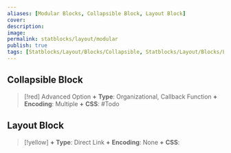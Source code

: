 ```yaml
---
aliases: [Modular Blocks, Collapsible Block, Layout Block]
cover: 
description: 
image: 
permalink: statblocks/layout/modular
publish: true
tags: [Statblocks/Layout/Blocks/Collapsible, Statblocks/Layout/Blocks/Layout]
---
```


## Collapsible Block

> [!red] Advanced Option
> **+** **Type**: Organizational, Callback Function
> **+** **Encoding**: Multiple
> **+** **CSS**: #Todo

## Layout Block

> [!yellow]
> **+** **Type**: Direct Link
> **+** **Encoding**: None
> **+** **CSS**: 



